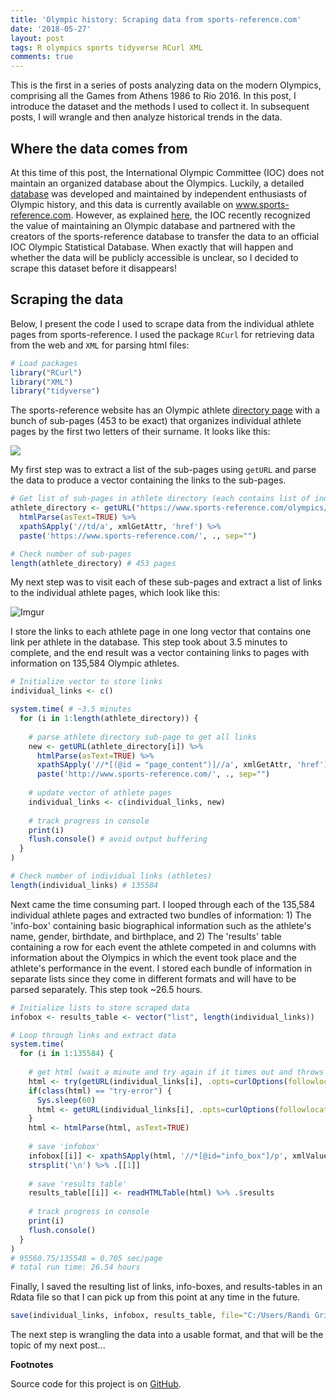 ```yaml
---
title: 'Olympic history: Scraping data from sports-reference.com'
date: '2018-05-27'
layout: post
tags: R olympics sports tidyverse RCurl XML
comments: true
---
```




This is the first in a series of posts analyzing data on the modern Olympics, comprising all the Games from Athens 1986 to Rio 2016. In this post, I introduce the dataset and the methods I used to collect it. In subsequent posts, I will wrangle and then analyze historical trends in the data. 

## Where the data comes from

At this time of this post, the International Olympic Committee (IOC) does not maintain an organized database about the Olympics. Luckily, a detailed [database](http://www.olympedia.org/) was developed and maintained by independent enthusiasts of Olympic history, and this data is currently available on www.sports-reference.com. However, as explained [here](http://olympstats.com/2016/08/21/the-olymadmen-and-olympstats-and-sports-reference/), the IOC recently recognized the value of maintaining an Olympic database and partnered with the creators of the sports-reference database to transfer the data to an official IOC Olympic Statistical Database. When exactly that will happen and whether the data will be publicly accessible is unclear, so I decided to scrape this dataset before it disappears! 

## Scraping the data

Below, I present the code I used to scrape data from the individual athlete pages from sports-reference. I used the package `RCurl` for retrieving data from the web and `XML` for parsing html files:


```r
# Load packages
library("RCurl")
library("XML")
library("tidyverse")
```

The sports-reference website has an Olympic athlete [directory page](https://www.sports-reference.com/olympics/athletes) with a bunch of sub-pages (453 to be exact) that organizes individual athlete pages by the first two letters of their surname. It looks like this:

![](http://i.imgur.com/sza7p0s.png)

My first step was to extract a list of the sub-pages using `getURL` and parse the data to produce a vector containing the links to the sub-pages.


```r
# Get list of sub-pages in athlete directory (each contains list of individual athlete pages)
athlete_directory <- getURL("https://www.sports-reference.com/olympics/athletes/") %>%
  htmlParse(asText=TRUE) %>%
  xpathSApply('//td/a', xmlGetAttr, 'href') %>%
  paste('https://www.sports-reference.com/', ., sep="")

# Check number of sub-pages 
length(athlete_directory) # 453 pages
```

My next step was to visit each of these sub-pages and extract a list of links to the individual athlete pages, which look like this:

![Imgur](http://i.imgur.com/LVx5UU0.png)

I store the links to each athlete page in one long vector that contains one link per athlete in the database. This step took about 3.5 minutes to complete, and the end result was a vector containing links to pages with information on 135,584 Olympic athletes.


```r
# Initialize vector to store links
individual_links <- c() 

system.time( # ~3.5 minutes
  for (i in 1:length(athlete_directory)) {
    
    # parse athlete directory sub-page to get all links
    new <- getURL(athlete_directory[i]) %>%
      htmlParse(asText=TRUE) %>%
      xpathSApply('//*[(@id = "page_content")]//a', xmlGetAttr, 'href') %>%
      paste('http://www.sports-reference.com/', ., sep="")
    
    # update vector of athlete pages
    individual_links <- c(individual_links, new) 
    
    # track progress in console
    print(i) 
    flush.console() # avoid output buffering
  }
) 

# Check number of individual links (athletes)
length(individual_links) # 135584
```

Next came the time consuming part. I looped through each of the 135,584 individual athlete pages and extracted two bundles of information: 1) The 'info-box' containing basic biographical information such as the athlete's name, gender, birthdate, and birthplace, and 2) The 'results' table containing a row for each event the athlete competed in and columns with information about the Olympics in which the event took place and the athlete's performance in the event. I stored each bundle of information in separate lists since they come in different formats and will have to be parsed separately. This step took ~26.5 hours. 


```r
# Initialize lists to store scraped data
infobox <- results_table <- vector("list", length(individual_links))

# Loop through links and extract data 
system.time( 
  for (i in 1:135584) {
    
    # get html (wait a minute and try again if it times out and throws and error)
    html <- try(getURL(individual_links[i], .opts=curlOptions(followlocation=TRUE)), silent=TRUE)
    if(class(html) == "try-error") {
      Sys.sleep(60)
      html <- getURL(individual_links[i], .opts=curlOptions(followlocation=TRUE))
    }
    html <- htmlParse(html, asText=TRUE)
    
    # save 'infobox'
    infobox[[i]] <- xpathSApply(html, '//*[@id="info_box"]/p', xmlValue) %>%
    strsplit('\n') %>% .[[1]]
    
    # save 'results table'
    results_table[[i]] <- readHTMLTable(html) %>% .$results
    
    # track progress in console
    print(i)
    flush.console() 
  }
)
# 95560.75/135548 = 0.705 sec/page
# total run time: 26.54 hours
```

Finally, I saved the resulting list of links, info-boxes, and results-tables in an Rdata file so that I can pick up from this point at any time in the future. 


```r
save(individual_links, infobox, results_table, file="C:/Users/Randi Griffin/Documents/GitHub/Olympic_history/scrapings.Rdata")
```

The next step is wrangling the data into a usable format, and that will be the topic of my next post...

**Footnotes**

Source code for this project is on [GitHub](https://github.com/rgriff23/Olympic_history).

